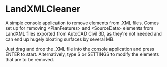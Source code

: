 # LandXMLCleaner
 
A simple console application to remove elements from .XML files.
Comes set up for removing \<PlanFeatures\> and \<SourceData\> elements from LandXML files exported from AutoCAD Civil 3D, as they're not needed and can end up hugely bloating surfaces by several MB.
 
 Just drag and drop the .XML file into the console application and press ENTER to start.
 Alternatively, type S or SETTINGS to modify the elements that are to be removed.
